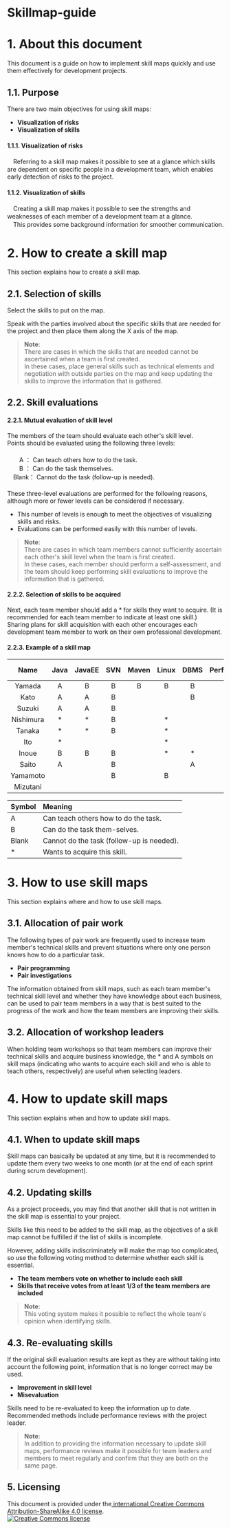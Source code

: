 # Skillmap-guide

# 1.  About this document

This document is a guide on how to implement skill maps quickly and use them effectively for development projects. 

## 1.1. Purpose

There are two main objectives for using skill maps: 

* **Visualization of risks**
* **Visualization of skills**


####  1.1.1. Visualization of risks

　Referring to a skill map makes it possible to see at a glance which skills are dependent on specific people in a development team, which enables early detection of risks to the project.

####  1.1.2. Visualization of skills

　Creating a skill map makes it possible to see the strengths and weaknesses of each member of a development team at a glance.  
　This provides some background information for smoother communication. 



# 2. How to create a skill map

This section explains how to create a skill map.

## 2.1. Selection of skills

Select the skills to put on the map.

Speak with the parties involved about the specific skills that are needed for the project and then place them along the X axis of the map. 


> **Note**:  
> There are cases in which the skills that are needed cannot be ascertained when a team is first created.  
> In these cases, place general skills such as technical elements and negotiation with outside parties on the map and keep updating the skills to improve the information that is gathered.

## 2.2.  Skill evaluations

#### 2.2.1. Mutual evaluation of skill level

  The members of the team should evaluate each other's skill level.  
  Points should be evaluated using the following three levels:  
　  
　　A ：  Can teach others how to do the task.  
　　B ： Can do the task themselves.  
　Blank： Cannot do the task (follow-up is needed).   
　  
These three-level evaluations are performed for the following reasons, although more or fewer levels can be considered if necessary. 

 - This number of levels is enough to meet the objectives of visualizing skills and risks.
 - Evaluations can be performed easily with this number of levels.

> **Note**:  
> There are cases in which team members cannot sufficiently ascertain each other's skill level when the team is first created.   
> In these cases, each member should perform a self-assessment, and the team should keep performing skill evaluations to improve the information that is gathered. 

#### 2.2.2. Selection of skills to be acquired

  Next, each team member should add a * for skills they want to acquire. (It is recommended for each team member to indicate at least one skill.)  
  Sharing plans for skill acquisition with each other encourages each development team member to work on their own professional development.

#### 2.2.3. Example of a skill map

| Name  | Java  | JavaEE | SVN   | Maven | Linux | DBMS  | Performance  | Negotiation | Design  | Document creation |
| :---: | :---: | :---:  | :---: | :---: | :---: | :---: | :---: | :---:    | :---: | :---:    |
| Yamada  | A    | B     | B    | B    | B    | B    | B    | B       | B    | B       |
| Kato  | A    | A     | B    | 　    | 　    | B    | *    | 　       | A    | 　       |
| Suzuki  | A    | A     | B    | 　    | 　    | 　    | 　    | 　       | B    | 　       |
| Nishimura  | *    | *     | B    | 　    | *    | 　    | 　    | 　       | 　    | B       |
| Tanaka  | *    | *     | B    | 　    | *    | 　    | 　    | B       | *    | 　       |
| Ito  | *    | 　     | 　    | 　    | *    | 　    | 　    | 　       | 　    | 　       |
| Inoue  | B    | B     | B    | 　    | *    | *    | 　    | 　       | A    | 　       |
| Saito  | A    | 　     | B    | 　    | 　    | A    | 　    | 　       | 　    | 　       |
| Yamamoto  | 　    | 　     | B    | 　    | B    | 　    | *    | 　       | 　    | B       |
| Mizutani  | 　    | 　     | 　    | 　    | 　    | 　    | 　    | 　       | A    | 　       |

| Symbol | Meaning|
| :--- | :---|
| A   | Can teach others how to do the task.|
| B   | Can do the task them-selves.|
| Blank | Cannot do the task (follow-up is needed).|
| *   | Wants to acquire this skill. |


# 3. How to use skill maps 

This section explains where and how to use skill maps.

## 3.1. Allocation of pair work

The following types of pair work are frequently used to increase team member's technical skills and prevent situations where only one person knows how to do a particular task.


* **Pair programming**
* **Pair investigations**

The information obtained from skill maps, such as each team member's technical skill level and whether they have knowledge about each business, can be used to pair team members in a way that is best suited to the progress of the work and how the team members are improving their skills.

## 3.2. Allocation of workshop leaders

When holding team workshops so that team members can improve their technical skills and acquire business knowledge, the * and A symbols on skill maps (indicating who wants to acquire each skill and who is able to teach others, respectively) are useful when selecting leaders.


# 4. How to update skill maps

This section explains when and how to update skill maps.

## 4.1. When to update skill maps

Skill maps can basically be updated at any time, but it is recommended to update them every two weeks to one month (or at the end of each sprint during scrum development).

## 4.2. Updating skills

As a project proceeds, you may find that another skill that is not written in the skill map is essential to your project.

Skills like this need to be added to the skill map, as the objectives of a skill map cannot be fulfilled if the list of skills is incomplete.

However, adding skills indiscriminately will make the map too complicated, so use the following voting method to determine whether each skill is essential. 

 * **The team members vote on whether to include each skill**
 * **Skills that receive votes from at least 1/3 of the team members are included**

> **Note**:  
> This voting system makes it possible to reflect the whole team's opinion when identifying skills. 


## 4.3. Re-evaluating skills

If the original skill evaluation results are kept as they are without taking into account the following point, information that is no longer correct may be used. 

* **Improvement in skill level**
* **Misevaluation**

Skills need to be re-evaluated to keep the information up to date.   
Recommended methods include performance reviews with the project leader. 

> **Note**:  
> In addition to providing the information necessary to update skill maps, performance reviews make it possible for team leaders and members to meet regularly and confirm that they are both on the same page. 


## 5. Licensing

This document is provided under the<a rel="license" href="http://creativecommons.org/licenses/by-sa/4.0/"> international Creative Commons Attribution-ShareAlike 4.0 license</a>.
<br />
<a rel="license" href="http://creativecommons.org/licenses/by-sa/4.0/">
  <img alt="Creative Commons license" style="border-width:0" src="https://i.creativecommons.org/l/by-sa/4.0/88x31.png" />
</a>
